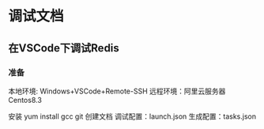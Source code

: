 # 调试文档

## 在VSCode下调试Redis

### 准备
本地环境: Windows+VSCode+Remote-SSH
远程环境：阿里云服务器Centos8.3

安装
yum install gcc git
创建文档
调试配置：launch.json
生成配置：tasks.json

